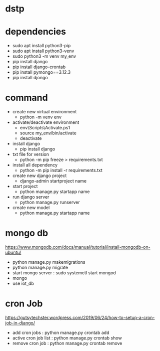 # dstp

# dependencies

- sudo apt install python3-pip
- sudo apt install python3-venv
- sudo python3 -m venv my_env
- pip install django
- pip install django-crontab
- pip install pymongo==3.12.3
- pip install djongo

# command

- create new virtual environment
  - python -m venv env
- activate/deactivate environment
  - env\Scripts\Activate.ps1
  - source my_env/bin/activate
  - deactivate
- install django
  - pip install django
- txt file for version
  - python -m pip freeze > requirements.txt
- install all dependency
  - python -m pip install -r requirements.txt
- create new django project
  - django-admin startproject name
- start project
  - python manage.py startapp name
- run django server
  - python manage.py runserver
- create new model
  - python manage.py startapp name

# mongo db

https://www.mongodb.com/docs/manual/tutorial/install-mongodb-on-ubuntu/

- python manage.py makemigrations
- python manage.py migrate
- start mongo server : sudo systemctl start mongod
- mongo
- use iot_db

# cron Job

https://gutsytechster.wordpress.com/2019/06/24/how-to-setup-a-cron-job-in-django/

- add cron jobs : python manage.py crontab add
- active cron job list : python manage.py crontab show
- remove cron job : python manage.py crontab remove
